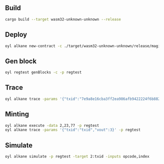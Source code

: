 ## Build
```bash
cargo build --target wasm32-unknown-unknown --release
```

## Deploy
```bash
oyl alkane new-contract -c ./target/wasm32-unknown-unknown/release/magic_arbuz.wasm -data 1,0 -p regtest
```

## Gen block
```bash
oyl regtest genBlocks -c -p regtest
```

## Trace
```bash
oyl alkane trace -params '{"txid":"7e9a8e16cba3ff2ea986afb9422224f6b882f6f253796f827f0c56d6e592cbb7","vout":3}' -p regtest
```

## Minting
```bash
oyl alkane execute -data 2,23,77 -p regtest
oyl alkane trace -params '{"txid":"txid","vout":3}' -p regtest
```

## Simulate
```bash
oyl alkane simulate -p regtest -target 2:txid -inputs opcode,index
```